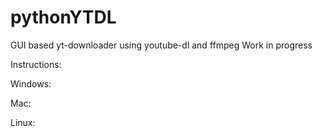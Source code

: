 # pythonYTDL

GUI based yt-downloader using youtube-dl and ffmpeg
Work in progress

Instructions:

Windows:

Mac:

Linux:
